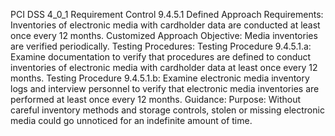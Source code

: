 PCI DSS 4_0_1 Requirement Control 9.4.5.1 Defined Approach Requirements: Inventories of electronic media with cardholder data are conducted at least once every 12 months. Customized Approach Objective: Media inventories are verified periodically. Testing Procedures: Testing Procedure 9.4.5.1.a: Examine documentation to verify that procedures are defined to conduct inventories of electronic media with cardholder data at least once every 12 months. Testing Procedure 9.4.5.1.b: Examine electronic media inventory logs and interview personnel to verify that electronic media inventories are performed at least once every 12 months. Guidance: Purpose: Without careful inventory methods and storage controls, stolen or missing electronic media could go unnoticed for an indefinite amount of time.
